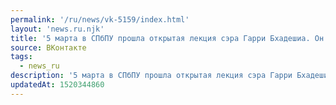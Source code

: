 ```yaml
---
permalink: '/ru/news/vk-5159/index.html'
layout: 'news.ru.njk'
title: '5 марта в СПбПУ прошла открытая лекция сэра Гарри Бхадешиа. Он — профессор факультета материало…'
source: ВКонтакте
tags:
  - news_ru
description: '5 марта в СПбПУ прошла открытая лекция сэра Гарри Бхадешиа. Он — профессор факультета материало…'
updatedAt: 1520344860
---
```

